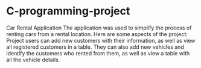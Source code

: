 # C-programming-project
Car Rental Application 
The application was used to simplify the process of renting cars from a rental location. Here are some aspects of the project: Project users can add new customers with their information, as well as view all registered customers in a table. They can also add new vehicles and identify the customers who rented from them, as well as view a table with all the vehicle details.

